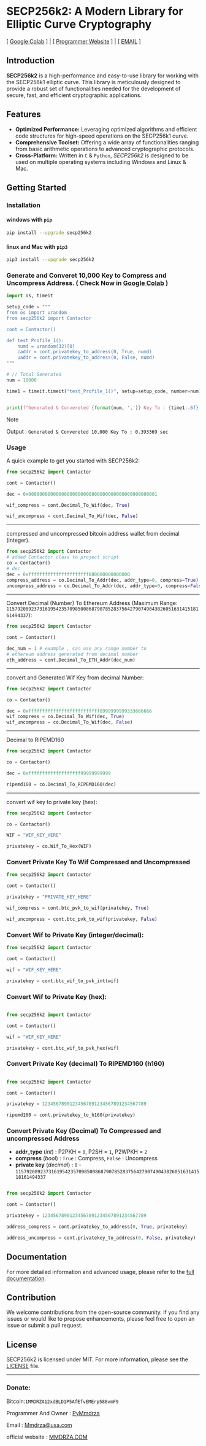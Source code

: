 
# SECP256k2: A Modern Library for Elliptic Curve Cryptography

[ [Google Colab](https://colab.research.google.com/drive/1cYAahMj6n03I3yA5DnDVwbxhDbg9nuwA?usp=sharing 'Secp256k2 Fast Python Package To Generate and Convert Private Key Wallet') ] | [ [Programmer Website](https://mmdrza.com 'professional programming') ] | [ [EMAIL](mailto:mmdrza@usa.com) ]

## Introduction

**SECP256k2** is a high-performance and easy-to-use library for working with the SECP256k1 elliptic curve. This library is meticulously designed to provide a robust set of functionalities needed for the development of secure, fast, and efficient cryptographic applications.


## Features

- **Optimized Performance:** Leveraging optimized algorithms and efficient code structures for high-speed operations on the SECP256k1 curve.
- **Comprehensive Toolset:** Offering a wide array of functionalities ranging from basic arithmetic operations to advanced cryptographic protocols.
- **Cross-Platform:** Written in `C` & `Python`, _SECP256k2_ is designed to be used on multiple operating systems including Windows and Linux & Mac.

## Getting Started

### Installation

#### windows with `pip`
```bash
pip install --upgrade secp256k2
```

#### linux and Mac with `pip3`
```bash
pip3 install --upgrade secp256k2
```

### Generate and Converet 10,000 Key to Compress and Uncompress Address. ( Check Now in [Google Colab](https://colab.research.google.com/drive/1cYAahMj6n03I3yA5DnDVwbxhDbg9nuwA#scrollTo=qtb00EBtyCUA) )

```python
import os, timeit

setup_code = """
from os import urandom
from secp256k2 import Contactor

cont = Contactor()

def test_Profile_1():
    numd = urandom(32)[0]
    caddr = cont.privatekey_to_address(0, True, numd)
    uaddr = cont.privatekey_to_address(0, False, numd)
"""

# // Total Generated 
num = 10000

time1 = timeit.timeit("test_Profile_1()", setup=setup_code, number=num)


print(f"Generated & Convereted {format(num, ',')} Key To : {time1:.6f} sec")
```
>[!NOTE]
> Output : `Generated & Convereted 10,000 Key To : 0.393369 sec`

### Usage

A quick example to get you started with SECP256k2:

```python
from secp256k2 import Contactor

cont = Contactor()

dec = 0x00000000000000000000000000000000000000000000001

wif_compress = cont.Decimal_To_Wif(dec, True)

wif_uncompress = cont.Decimal_To_Wif(dec, False)

```
---

compressed and uncompressed bitcoin address wallet from decimal (integer).

```python
from secp256k2 import Contactor
# added Contactor class to project script
co = Contactor()
# dec
dec = 0xffffffffffffffffffffff880000000000000
compress_address = co.Decimal_To_Addr(dec, addr_type=0, compress=True)
uncompress_address = co.Decimal_To_Addr(dec, addr_type=0, compress=False)
```
---

Convert Decimal (Number) To Ethereum Address (Maximum Range: `115792089237316195423570985008687907852837564279074904382605163141518161494337`):

```python
from secp256k2 import Contactor

cont = Contactor()

dec_num = 1 # example , can use any range number to 
# ethereum address generated from decimal number 
eth_address = cont.Decimal_To_ETH_Addr(dec_num)
```
---
convert and Generated Wif Key from decimal Number:
```python
from secp256k2 import Contactor

co = Contactor()

dec = 0xffffffffffffffffffffffffff8999999999333666666
wif_compress = co.Decimal_To_Wif(dec, True)
wif_uncompress = co.Decimal_To_Wif(dec, False)
```
---
Decimal to RIPEMD160

```python
from secp256k2 import Contactor

co = Contactor()

dec = 0xfffffffffffffffffff99999999999

ripemd160 = co.Decimal_To_RIPEMD160(dec)
```
---
convert wif key to private key (hex):

```python
from secp256k2 import Contactor

co = Contactor()

WIF = "WIF_KEY_HERE"

privatekey = co.Wif_To_Hex(WIF)
```

### Convert Private Key To Wif Compressed and Uncompressed

```python
from secp256k2 import Contactor

cont = Contactor()

privatekey = "PRIVATE_KEY_HERE"

wif_compress = cont.btc_pvk_to_wif(privatekey, True)

wif_uncompress = cont.btc_pvk_to_wif(privatekey, False)

```

### Convert Wif to Private Key (integer/decimal):

```python
from secp256k2 import Contactor

cont = Contactor()

wif = "WIF_KEY_HERE"

privatekey = cont.btc_wif_to_pvk_int(wif)
```

### Convert Wif to Private Key (hex):

```python

from secp256k2 import Contactor

cont = Contactor()

wif = "WIF_KEY_HERE"

privatekey = cont.btc_wif_to_pvk_hex(wif)
```

### Convert Private Key (decimal) To RIPEMD160 (h160)

```python

from secp256k2 import Contactor

cont = Contactor()

privatekey = 12345678901234567891234567891234567789

ripemd160 = cont.privatekey_to_h160(privatekey)

```

### Convert Private Key (Decimal) To Compressed and uncompressed Address

- **addr_type** (_int_) : P2PKH = `0`, P2SH = `1`, P2WPKH = `2`
- **compress** (_bool_) : `True` : Compress, `False` : Uncompress
- **private key** (_decimal_) : `0` - `115792089237316195423570985008687907852837564279074904382605163141518161494337`

```python

from secp256k2 import Contactor

cont = Contactor()

privatekey = 12345678901234567891234567891234567789

address_compress = cont.privatekey_to_address(0, True, privatekey)

address_uncompress = cont.privatekey_to_address(0, False, privatekey)
```
## Documentation

For more detailed information and advanced usage, please refer to the [full documentation](https://secp256k2.github.io/secp256k2).

## Contribution

We welcome contributions from the open-source community. If you find any issues or would like to propose enhancements, please feel free to open an issue or submit a pull request.

## License

SECP256k2 is licensed under MIT. For more information, please see the [LICENSE](/LICENSE) file.

---

### Donate:

Bitcoin:`1MMDRZA12xdBLD1P5AfEfvEMErp588vmF9`


Programmer And Owner : [PyMmdrza](https://github.com/Pymmdrza)

Email : Mmdrza@usa.com

official website : <a title="official website programmer" href="https://mmdrza.com/" rel="follow">MMDRZA.COM</a>
